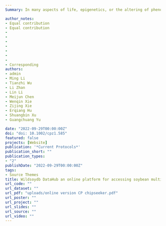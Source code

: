 ```yaml
---
Summary: In many aspects of life, epigenetics, or the altering of phenotype without changes in sequences, play an essential role in biological function. A vast num- ber of epigenomic datasets are emerging as a result of the advent of next- generation sequencing. Annotation, comparison, visualization, and interpre- tation of epigenomic datasets remain key aspects of computational biology. ChIPseeker is a Bioconductor package for performing these analyses among variable epigenomic datasets. The fundamental functions of ChIPseeker, in- cluding data preparation, annotation, comparison, and visualization, are ex- plained in this article. ChIPseeker is a freely available open-source pack- age that may be found at https://www.bioconductor.org/packages/ChIPseeker.

author_notes:
- Equal contribution
- Equal contribution
-
-
-
-
-
-
- 
- Corresponding
authors:
- admin
- Ming Li
- Tianzhi Wu
- Li Zhan
- Lin Li
- Meijun Chen
- Wenqin Xie
- Zijing Xie
- Erqiang Hu
- Shuangbin Xu
- Guangchuang Yu

date: "2022-09-29T00:00:00Z"
doi: "doi: 10.1002/cpz1.585"
featured: false
projects: [Website]
publication: '*Current Protocols*'
publication_short: ""
publication_types:
- "2"
publishDate: "2022-09-29T00:00:00Z"
tags:
- Source Themes
title: Wildsoydb DataHub an online platform for accessing soybean multiomic datasets across multiple reference genomes
url_code: ""
url_dataset: ""
url_pdf: "uploads/online version CP chipseeker.pdf"
url_poster: ""
url_project: ""
url_slides: ""
url_source: ""
url_video: ""
---
```




